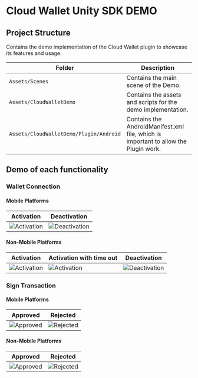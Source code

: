 # Cloud Wallet Unity SDK DEMO

## Project Structure

Contains the demo implementation of the Cloud Wallet plugin to showcase its features and usage.

| Folder               | Description                                             |
|----------------------|---------------------------------------------------------|
| `Assets/Scenes` | Contains the main scene of the Demo. |
| `Assets/CloudWalletDemo` | Contains the assets and scripts for the demo implementation. |
| `Assets/CloudWalletDemo/Plugin/Android` | Contains the AndroidManifest.xml file, which is important to allow the Plugin work. |

## Demo of each functionality

### Wallet Connection

#### Mobile Platforms

| Activation | Deactivation |
|-----------------------------------------------------------------------------------------------------|------------------------------------------------------------------------------------------------|
| ![Activation](../../../../../../public/assets/sdks/unity/sample-dapp/mobile-activation-success.gif) | ![Deactivation](../../../../../../public/assets/sdks/unity/sample-dapp/mobile-deactivation.gif)                         |

#### Non-Mobile Platforms

| Activation | Activation with time out |Deactivation |
|--------------------------------------------------------------------------------------------------------------|---------------------------------------------------------------------------------------------------|-------------------------------------------------------------------------|
| ![Activation](../../../../../../public/assets/sdks/unity/sample-dapp/desktop-activation-success.gif)         | ![Activation](../../../../../../public/assets/sdks/unity/sample-dapp/desktop-activation-timeout-newcode.gif) | ![Deactivation](../../../../../../public/assets/sdks/unity/sample-dapp/desktop-deactivation.gif)                         |


### Sign Transaction

#### Mobile Platforms
| Approved | Rejected |
|---------------------------------------------------------------------------------------------------------|----------------------------------------------------------------------------------------------------------|
| ![Approved](../../../../../../public/assets/sdks/unity/sample-dapp/mobile-sign-transaction-success.gif) | ![Rejected](../../../../../../public/assets/sdks/unity/sample-dapp/mobile-sign-transaction-rejected.gif) |


#### Non-Mobile Platforms
| Approved | Rejected |
|----------------------------------------------------------------------------------------------------------|-----------------------------------------------------------------------------------------------------------|
| ![Approved](../../../../../../public/assets/sdks/unity/sample-dapp/desktop-sign-transaction-success.gif) | ![Rejected](../../../../../../public/assets/sdks/unity/sample-dapp/desktop-sign-transaction-rejected.gif) |